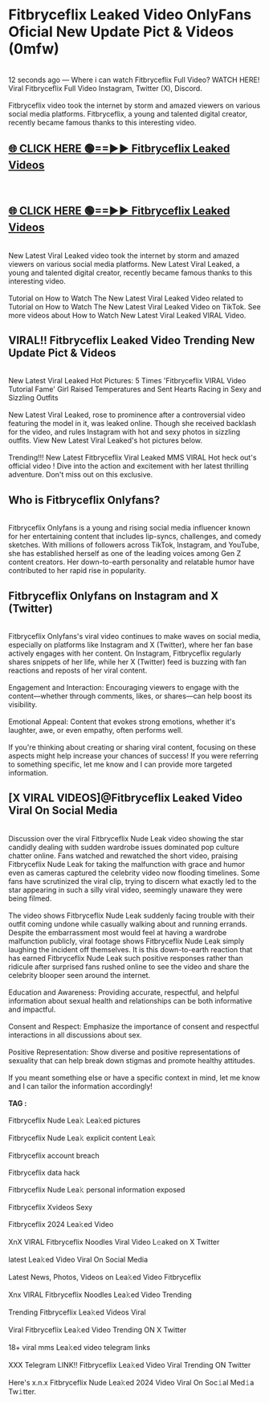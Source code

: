 # Fitbryceflix Leaked Video OnlyFans Oficial New Update Pict & Videos (0mfw)
<br>
12 seconds ago — Where i can watch Fitbryceflix Full Video? WATCH HERE! Viral Fitbryceflix Full Video Instagram, Twitter (X), Discord.
<br><br>
Fitbryceflix video took the internet by storm and amazed viewers on various social media platforms. Fitbryceflix, a young and talented digital creator, recently became famous thanks to this interesting video.
<br>
<h2><a href="https://play.trustnlinepharmacy.us?title=Fitbryceflix">🌐 CLICK HERE 🟢==►► Fitbryceflix Leaked Videos</a></h2>
<br>
<h2><a href="https://play.trustnlinepharmacy.us?title=Fitbryceflix">🌐 CLICK HERE 🟢==►► Fitbryceflix Leaked Videos</a></h2>
<br>
New Latest Viral Leaked video took the internet by storm and amazed viewers on various social media platforms. New Latest Viral Leaked, a young and talented digital creator, recently became famous thanks to this interesting video.
<br><br>
Tutorial on How to Watch The New Latest Viral Leaked Video related to Tutorial on How to Watch The New Latest Viral Leaked Video on TikTok. See more videos about How to Watch New Latest Viral Leaked VIRAL Video.
<br>
<h2>VIRAL!! Fitbryceflix Leaked Video Trending New Update Pict & Videos</h2>
<br>
New Latest Viral Leaked Hot Pictures: 5 Times 'Fitbryceflix VIRAL Video Tutorial Fame' Girl Raised Temperatures and Sent Hearts Racing in Sexy and Sizzling Outfits
<br><br>
New Latest Viral Leaked, rose to prominence after a controversial video featuring the model in it, was leaked online. Though she received backlash for the video, and rules Instagram with hot and sexy photos in sizzling outfits. View New Latest Viral Leaked's hot pictures below.
<br><br>
Trending!!! New Latest Fitbryceflix Viral Leaked MMS VIRAL Hot heck out's official video ! Dive into the action and excitement with her latest thrilling adventure. Don't miss out on this exclusive.
<br>
<h2>Who is Fitbryceflix Onlyfans?</h2>
<br>
Fitbryceflix Onlyfans is a young and rising social media influencer known for her entertaining content that includes lip-syncs, challenges, and comedy sketches. With millions of followers across TikTok, Instagram, and YouTube, she has established herself as one of the leading voices among Gen Z content creators. Her down-to-earth personality and relatable humor have contributed to her rapid rise in popularity.
<br>
<h2>Fitbryceflix Onlyfans on Instagram and X (Twitter)</h2>
<br>
Fitbryceflix Onlyfans's viral video continues to make waves on social media, especially on platforms like Instagram and X (Twitter), where her fan base actively engages with her content. On Instagram, Fitbryceflix regularly shares snippets of her life, while her X (Twitter) feed is buzzing with fan reactions and reposts of her viral content.
<br><br>
Engagement and Interaction: Encouraging viewers to engage with the content—whether through comments, likes, or shares—can help boost its visibility.
<br><br>
Emotional Appeal: Content that evokes strong emotions, whether it's laughter, awe, or even empathy, often performs well.
<br><br>
If you're thinking about creating or sharing viral content, focusing on these aspects might help increase your chances of success! If you were referring to something specific, let me know and I can provide more targeted information.
<br>
<h2>[X VIRAL VIDEOS]@Fitbryceflix Leaked Video Viral On Social Media</h2>
<br>
Discussion over the viral Fitbryceflix Nude Leak video showing the star candidly dealing with sudden wardrobe issues dominated pop culture chatter online. Fans watched and rewatched the short video, praising Fitbryceflix Nude Leak for taking the malfunction with grace and humor even as cameras captured the celebrity video now flooding timelines. Some fans have scrutinized the viral clip, trying to discern what exactly led to the star appearing in such a silly viral video, seemingly unaware they were being filmed.
<br><br>
The video shows Fitbryceflix Nude Leak suddenly facing trouble with their outfit coming undone while casually walking about and running errands. Despite the embarrassment most would feel at having a wardrobe malfunction publicly, viral footage shows Fitbryceflix Nude Leak simply laughing the incident off themselves. It is this down-to-earth reaction that has earned Fitbryceflix Nude Leak such positive responses rather than ridicule after surprised fans rushed online to see the video and share the celebrity blooper seen around the internet.
<br><br>
Education and Awareness: Providing accurate, respectful, and helpful information about sexual health and relationships can be both informative and impactful.
<br><br>
Consent and Respect: Emphasize the importance of consent and respectful interactions in all discussions about sex.
<br><br>
Positive Representation: Show diverse and positive representations of sexuality that can help break down stigmas and promote healthy attitudes.
<br><br>
If you meant something else or have a specific context in mind, let me know and I can tailor the information accordingly!
<br><br>
<strong>TAG :</strong>
<br><br>
Fitbryceflix Nude Lea𝚔 Lea𝚔ed pictures
<br><br>
Fitbryceflix Nude Lea𝚔 explicit content Lea𝚔
<br><br>
Fitbryceflix account breach
<br><br>
Fitbryceflix data hack
<br><br>
Fitbryceflix Nude Lea𝚔 personal information exposed
<br><br>
Fitbryceflix Xvideos Sexy
<br><br>
Fitbryceflix 2024 Lea𝚔ed Video
<br><br>
XnX VIRAL Fitbryceflix Noodles Viral Video L𝚎aked on X Twitter
<br><br>
latest Lea𝚔ed Video Viral On Social Media
<br><br>
Latest News, Photos, Videos on Lea𝚔ed Video Fitbryceflix
<br><br>
Xnx VIRAL Fitbryceflix Noodles Lea𝚔ed Video Trending
<br><br>
Trending Fitbryceflix Lea𝚔ed Videos Viral
<br><br>
Viral Fitbryceflix Lea𝚔ed Video Trending ON X Twitter
<br><br>
18+ viral mms Lea𝚔ed video telegram links
<br><br>
XXX Telegram LINK!! Fitbryceflix Lea𝚔ed Video Viral Trending ON Twitter
<br><br>
Here's x.n.x Fitbryceflix Nude Lea𝚔ed 2024 Video Viral On Soc𝚒al Med𝚒a Tw𝚒tter.